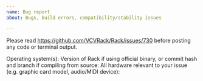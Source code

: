 ```yaml
---
name: Bug report
about: Bugs, build errors, compatibility/stability issues

---
```


Please read https://github.com/VCVRack/Rack/issues/730 before posting any code or terminal output.

Operating system(s):
Version of Rack if using official binary, or commit hash and branch if compiling from source:
All hardware relevant to your issue (e.g. graphic card model, audio/MIDI device):
